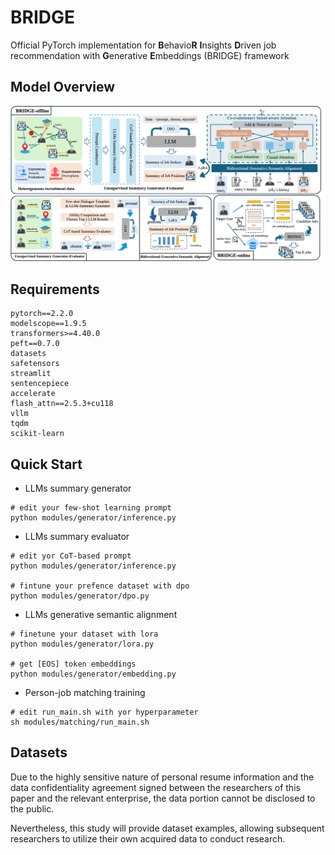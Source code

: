 # BRIDGE

Official PyTorch implementation for **B**ehavio**R** **I**nsights **D**riven job recommendation with **G**enerative **E**mbeddings (BRIDGE) framework

## Model Overview

![model](model.jpg)



## Requirements

```
pytorch==2.2.0
modelscope==1.9.5
transformers>=4.40.0
peft==0.7.0
datasets
safetensors
streamlit
sentencepiece
accelerate
flash_attn==2.5.3+cu118
vllm
tqdm
scikit-learn
```



## Quick Start

- LLMs summary generator

```shell
# edit your few-shot learning prompt
python modules/generator/inference.py
```

- LLMs summary evaluator

```shell
# edit yor CoT-based prompt
python modules/generator/inference.py

# fintune your prefence dataset with dpo
python modules/generator/dpo.py
```

- LLMs generative semantic alignment

```shell
# finetune your dataset with lora
python modules/generator/lora.py

# get [EOS] token embeddings
python modules/generator/embedding.py
```

- Person-job matching training

```shell
# edit run_main.sh with yor hyperparameter
sh modules/matching/run_main.sh
```

## Datasets

Due to the highly sensitive nature of personal resume information and the data confidentiality agreement signed between the researchers of this paper and the relevant enterprise, the data portion cannot be disclosed to the public. 

Nevertheless, this study will provide dataset examples, allowing subsequent researchers to utilize their own acquired data to conduct research.